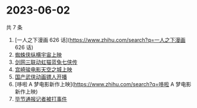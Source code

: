 # 2023-06-02

共 7 条

<!-- BEGIN -->
<!-- 最后更新时间 Fri Jun 02 2023 21:13:17 GMT+0800 (China Standard Time) -->

1. [一人之下漫画 626 话](https://www.zhihu.com/search?q=一人之下漫画 626 话)
1. [蜘蛛侠纵横宇宙上映](https://www.zhihu.com/search?q=蜘蛛侠纵横宇宙上映)
1. [剑网三联动虹猫蓝兔七侠传](https://www.zhihu.com/search?q=剑网三联动虹猫蓝兔七侠传)
1. [宫崎骏电影天空之城上映](https://www.zhihu.com/search?q=宫崎骏电影天空之城上映)
1. [国产武侠动画镖人开播](https://www.zhihu.com/search?q=国产武侠动画镖人开播)
1. [哆啦 A 梦电影新作上映](https://www.zhihu.com/search?q=哆啦 A 梦电影新作上映)
1. [毕节通报记者被打事件](https://www.zhihu.com/search?q=毕节通报记者被打事件)

<!-- END -->
